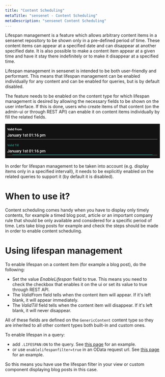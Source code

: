 ```yaml
---
title: "Content Scheduling"
metaTitle: "sensenet - Content Scheduling"
metaDescription: "sensenet Content Scheduling"
---
```


Lifespan management is a feature which allows arbitrary content items in a sensenet repository to be shown only in a pre-defined period of time. These content items can appear at a specified date and can disappear at another specified date. It is also possible to make a content item appear at a given time and have it stay there indefinitely or to make it disappear at a specified time.

Lifespan management in sensenet is intended to be both user-friendly and performant. This means that lifespan management can be enabled individually for any content and can be enabled for queries, but is by default disabled.

The feature needs to be enabled on the content type for which lifespan management is desired by allowing the necessary fields to be shown on the user interface. If this is done, users who create items of that content (on the admin-ui or through REST API) can enable it on content items individually by fill the related fields.

![Content scheduling fields](../img/scheduling.png)

In order for lifespan management to be taken into account (e.g. display items only in a specified intervall), it needs to be explicitly enabled on the related queries to support it (by default it is disabled).

# When to use it?

Content scheduling comes handy when you have to display only timely contents, for example a timed blog post, article or an important company rule that should be only available and considered for a specific period of time. Lets take blog posts for example and check the steps should be made in order to enable content scheduling.

# Using lifespan management

To enable lifespan on a content item (for example a blog post), do the following:
- Set the value *EnableLifespan* field to true. This means you need to check the checkbox that enables it on the ui or set its value to true through REST API.
- The *ValidFrom* field tells when the content item will appear. If it's left blank, it will appear immediately.
- The *ValidTill* field tells when the content item will disappear. If it's left blank, it will never disappear.

All of these fields are defined on the `GenericContent` content type so they are inherited to all other content types both built-in and custom ones.

To enable lifespan in a query:
- add `.LIFESPAN:ON` to the query. See [this page](/api-docs/querying/04-date#querybylifespanvalidity) for an example.
- or use `enablelifespanfilter=true` in an OData request url. See [this page](/api-docs/basic-concepts/08-lifespan) for an example.

So this means you have use the lifespan filter in your view or custom component displaying blog posts in this case.
